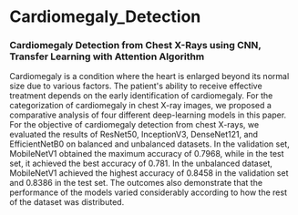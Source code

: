 # Cardiomegaly_Detection
### Cardiomegaly Detection from Chest X-Rays using CNN, Transfer Learning with Attention Algorithm



Cardiomegaly is a condition where the heart is enlarged beyond its normal size due to various factors. The patient's ability to receive effective treatment depends on the early identification of cardiomegaly. For the categorization of cardiomegaly in chest X-ray images, we proposed a comparative analysis of four different deep-learning models in this paper. For the objective of cardiomegaly detection from chest X-rays, we evaluated the results of ResNet50, InceptionV3, DenseNet121, and EfficientNetB0 on balanced and unbalanced datasets. In the validation set, MobileNetV1 obtained the maximum accuracy of 0.7968, while in the test set, it achieved the best accuracy of 0.781. In the unbalanced dataset, MobileNetV1 achieved the highest accuracy of 0.8458 in the validation set and 0.8386 in the test set. The outcomes also demonstrate that the performance of the models varied considerably according to how the rest of the dataset was distributed.
